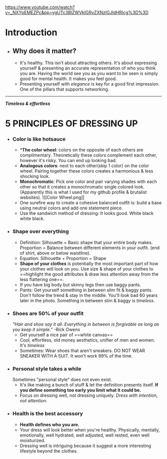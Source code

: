 https://www.youtube.com/watch?v=_NXYpEMEZPc&pp=ygUTc3BlZWVkIGRyZXNzIGJldHRlcg%3D%3D
# Introduction
* ## Why does it matter?
	* It's healthy.
	  This isn't about attracting others. It's about expressing yourself & presenting an accurate representation of who you think you are. Having the world see you as you want to be seen is simply good for mental health. It makes you feel good.
	* Presenting yourself with *elegance* is key for a good first impression. One of the pillars that supports networking.

---

***Timeless & effortless***
# **5 PRINCIPLES OF DRESSING UP**

* ### Color is like hotsauce
	* ***The color wheel**: colors on the opposite of each others are complimentary. Theoretically these colors complement each other, however it's risky. You can end up looking bad.
	* **Analogous colors**: next to each other(skip 1 color) on the color wheel. Pairing together these colors creates a harmonious & less shocking look.
	* **Monochromatic**: Pick one color and pair varying shades with each other so that it creates a monochromatic single colored look. (Apparently this is what I used for my github profile & brutalist websites).
	  ![[Color Wheel.png]]
	* One surefire way to create a cohesive balanced outfit is: build a base using neutral colors and add one statement piece.
	* Use the sandwich method of dressing: It looks good. White black white black.
* ### Shape over everything
	* Definition:
	  Silhouette = Basic shape that your entire body makes.
	  Proportion = Balance between different elements in your outfit. (end of shirt, above or below waistline).
	* Equation:
	  Silhouette + Proportion = Shape
	* **Shape of your clothes** is potentially the most important part of how your clothes will look on you.
	  Use size & shape of your clothes to ==highlight the good attributes & draw less attention away from the less flattering one==.
	* If you have big body but skinny legs then use baggy pants.
	* Pants:
	  Get yourself something in between slim fit & baggy pants. Don't follow the trend & stay in the middle. You'll look bad 60 years later in the photo. Something in between slim & baggy is *timeless*.
* ### Shoes are 50% of your outfit
	*"Hair and shoe say it all. Everything in between is forgivable as long as you keep it simple."* -Rick Owens
	* Get yourself a nice pair of ==white canvas==
	* Cool, effortless, old money aesthetics, unifier of men and women.
	  It's *timeless*
	* Sometimes: Wear shoes that aren't sneakers.
	  DO NOT WEAR SNEAKER WITH A SUIT. It won't work 99% of the time.
* ### Personal style takes a while
  Sometimes "personal style" does not even exist.
	* It's like making a bunch of stuff & let the definition presents itself.
	  **If you define something too early you limit what it could be.**
	* Focus on dressing well, not dressing uniquely.
	  *Dress with intention, not attention.*
* ### Health is the best accessory
	* **Health defines who you are.**
	* Your dress will look better when you're healthy. Physically, mentally, emotionally, well hydrated, well adjusted, well rested, even well moisturized. 
	* Dressing well is intriguing because it suggest a more interesting lifestyle beyond the clothes.